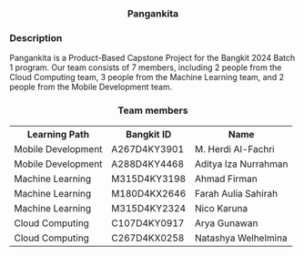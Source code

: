<div align="center">
<h3>Pangankita</h3>
</div>

### Description
Pangankita is a Product-Based Capstone Project for the Bangkit 2024 Batch 1 program. Our team consists of 7 members, including 2 people from the Cloud Computing team, 3 people from the Machine Learning team, and 2 people from the Mobile Development team.

<div align="center">
  <h3>Team members</h3>
  <table align="center">
    <tr>
      <th>Learning Path</th>
      <th>Bangkit ID</th>
      <th>Name</th>
    </tr>
        <tr>
      <td>Mobile Development</td>
      <td>A267D4KY3901</td>
      <td>M. Herdi Al-Fachri</td>
    </tr>
    <tr>
      <td>Mobile Development</td>
      <td>A288D4KY4468</td>
      <td>Aditya Iza Nurrahman</td>
    </tr>
    <tr>
      <td>Machine Learning</td>
      <td>M315D4KY3198</td>
      <td>Ahmad Firman</td>
    </tr>
    <tr>
      <td>Machine Learning</td>
      <td>M180D4KX2646</td>
      <td>Farah Aulia Sahirah</td>
    </tr>
     <tr>
      <td>Machine Learning</td>
      <td>M315D4KY2324</td>
      <td>Nico Karuna</td>
      <tr>
      <td>Cloud Computing</td>
      <td>C107D4KY0917</td>
      <td>Arya Gunawan</td>
    </tr>
    <tr>
      <td>Cloud Computing</td>
      <td>C267D4KX0258</td>
      <td>Natashya Welhelmina</td>
    </tr>
  </table>
</div>
